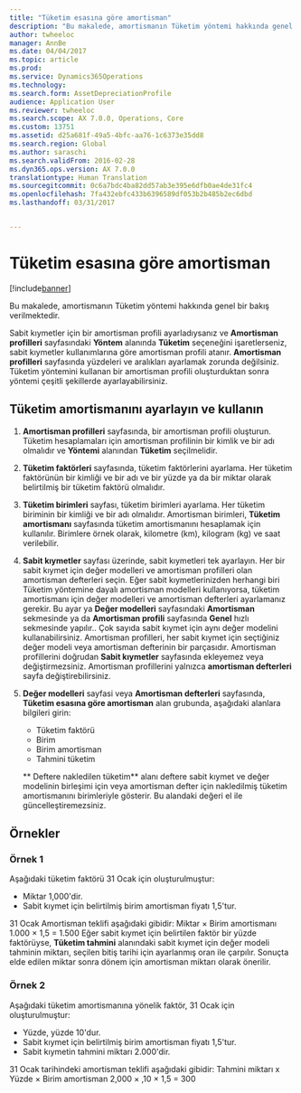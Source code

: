 ```yaml
---
title: "Tüketim esasına göre amortisman"
description: "Bu makalede, amortismanın Tüketim yöntemi hakkında genel bir bakış verilmektedir."
author: twheeloc
manager: AnnBe
ms.date: 04/04/2017
ms.topic: article
ms.prod: 
ms.service: Dynamics365Operations
ms.technology: 
ms.search.form: AssetDepreciationProfile
audience: Application User
ms.reviewer: twheeloc
ms.search.scope: AX 7.0.0, Operations, Core
ms.custom: 13751
ms.assetid: d25a681f-49a5-4bfc-aa76-1c6373e35dd8
ms.search.region: Global
ms.author: saraschi
ms.search.validFrom: 2016-02-28
ms.dyn365.ops.version: AX 7.0.0
translationtype: Human Translation
ms.sourcegitcommit: 0c6a7bdc4ba82dd57ab3e395e6dfb0ae4de31fc4
ms.openlocfilehash: 7fa432ebfc433b6396589df053b2b485b2ec6dbd
ms.lasthandoff: 03/31/2017


---
```


# <a name="consumption-depreciation"></a>Tüketim esasına göre amortisman

[!include[banner](../includes/banner.md)]


Bu makalede, amortismanın Tüketim yöntemi hakkında genel bir bakış verilmektedir.

Sabit kıymetler için bir amortisman profili ayarladıysanız ve **Amortisman profilleri** sayfasındaki **Yöntem** alanında **Tüketim** seçeneğini işaretlerseniz, sabit kıymetler kullanımlarına göre amortisman profili atanır. **Amortisman profilleri** sayfasında yüzdeleri ve aralıkları ayarlamak zorunda değilsiniz. Tüketim yöntemini kullanan bir amortisman profili oluşturduktan sonra yöntemi çeşitli şekillerde ayarlayabilirsiniz.

## <a name="set-up-and-use-consumption-depreciation"></a>Tüketim amortismanını ayarlayın ve kullanın
1.  **Amortisman profilleri** sayfasında, bir amortisman profili oluşturun. Tüketim hesaplamaları için amortisman profilinin bir kimlik ve bir adı olmalıdır ve **Yöntemi** alanından **Tüketim** seçilmelidir.
2.  **Tüketim faktörleri** sayfasında, tüketim faktörlerini ayarlama. Her tüketim faktörünün bir kimliği ve bir adı ve bir yüzde ya da bir miktar olarak belirtilmiş bir tüketim faktörü olmalıdır.
3.  **Tüketim birimleri** sayfası, tüketim birimleri ayarlama. Her tüketim biriminin bir kimliği ve bir adı olmalıdır. Amortisman birimleri, **Tüketim amortismanı** sayfasında tüketim amortismanını hesaplamak için kullanılır. Birimlere örnek olarak, kilometre (km), kilogram (kg) ve saat verilebilir.
4.  **Sabit kıymetler** sayfası üzerinde, sabit kıymetleri tek ayarlayın. Her bir sabit kıymet için değer modelleri ve amortisman profilleri olan amortisman defterleri seçin. Eğer sabit kıymetlerinizden herhangi biri Tüketim yöntemine dayalı amortisman modelleri kullanıyorsa, tüketim amortismanı için değer modelleri ve amortisman defterleri ayarlamanız gerekir. Bu ayar ya **Değer modelleri** sayfasındaki **Amortisman** sekmesinde ya da **Amortisman profili** sayfasında **Genel** hızlı sekmesinde yapılır.. Çok sayıda sabit kıymet için aynı değer modelini kullanabilirsiniz. Amortisman profilleri, her sabit kıymet için seçtiğiniz değer modeli veya amortisman defterinin bir parçasıdır. Amortisman profillerini doğrudan **Sabit kıymetler** sayfasında ekleyemez veya değiştirmezsiniz. Amortisman profillerini yalnızca **amortisman defterleri** sayfa değiştirebilirsiniz.
5.  **Değer modelleri** sayfasi veya **Amortisman defterleri** sayfasında, **Tüketim esasına göre amortisman** alan grubunda, aşağıdaki alanlara bilgileri girin:
    -   Tüketim faktörü
    -   Birim
    -   Birim amortisman
    -   Tahmini tüketim

    ** Deftere nakledilen tüketim** alanı deftere sabit kıymet ve değer modelinin birleşimi için veya amortisman defter için nakledilmiş tüketim amortismanını birimleriyle gösterir. Bu alandaki değeri el ile güncelleştiremezsiniz.

## <a name="examples"></a>Örnekler
### <a name="example-1"></a>Örnek 1

Aşağıdaki tüketim faktörü 31 Ocak için oluşturulmuştur:

-   Miktar 1,000'dir.
-   Sabit kıymet için belirtilmiş birim amortisman fiyatı 1,5'tur.

31 Ocak Amortisman teklifi aşağıdaki gibidir: Miktar × Birim amortismanı 1.000 × 1,5 = 1.500 Eğer sabit kıymet için belirtilen faktör bir yüzde faktörüyse, **Tüketim tahmini** alanındaki sabit kıymet için değer modeli tahminin miktarı, seçilen bitiş tarihi için ayarlanmış oran ile çarpılır. Sonuçta elde edilen miktar sonra dönem için amortisman miktarı olarak önerilir.

### <a name="example-2"></a>Örnek 2

Aşağıdaki tüketim amortismanına yönelik faktör, 31 Ocak için oluşturulmuştur:

-   Yüzde, yüzde 10'dur.
-   Sabit kıymet için belirtilmiş birim amortisman fiyatı 1,5'tur.
-   Sabit kıymetin tahmini miktarı 2.000'dir.

31 Ocak tarihindeki amortisman teklifi aşağıdaki gibidir: Tahmini miktarı x Yüzde × Birim amortisman 2,000 × ,10 × 1,5 = 300




